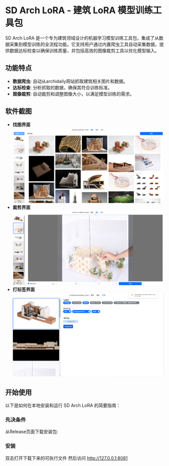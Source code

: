 ﻿# SD Arch LoRA - 建筑 LoRA 模型训练工具包

SD Arch LoRA 是一个专为建筑领域设计的机器学习模型训练工具包，集成了从数据采集到模型训练的全流程功能。它支持用户通过内置爬虫工具自动采集数据，提供数据达标检查以确保训练质量，并包括高效的图像裁剪工具以优化模型输入。

## 功能特点

- **数据爬虫**: 自动从archidaily网站抓取建筑相关图片和数据。
- **达标检查**: 分析抓取的数据，确保其符合训练标准。
- **图像裁剪**: 自动裁剪和调整图像大小，以满足模型训练的需求。

## 软件截图

- **找图界面**
  ![0.png](./doc/images/0.png)
- **裁剪界面**
  ![1.png](./doc/images/1.png)
- **打标签界面**
  ![2.png](./doc/images/2.png)

## 开始使用

以下是如何在本地安装和运行 SD Arch LoRA 的简要指南：

### 先决条件

从Release页面下载安装包:

### 安装

双击打开下载下来的可执行文件
然后访问 http://127.0.0.1:8081
